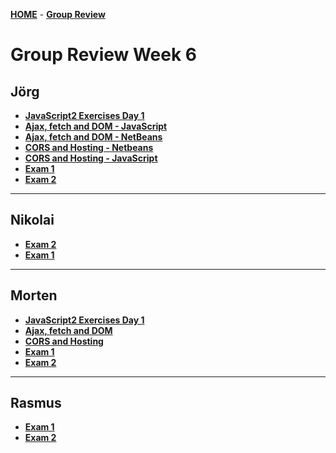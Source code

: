[**HOME**](/index.md) - [**Group Review**](/group/groupreview.md)


# Group Review Week 6


## Jörg

* <a href="https://github.com/tysker/week6-Day1-Sem3-JavaScript2-ExercisesDay1" target="_blank">**JavaScript2 Exercises Day 1**</a>
* <a href="week-6-Day2-Sem3-Ajax-Fetch-Quotes-JavaScript" target="_blank">**Ajax, fetch and DOM - JavaScript**</a>
* <a href="https://github.com/tysker/week-6-Day2-Sem3-Ajax-Fetch-DOM-Netbeans">**Ajax, fetch and DOM - NetBeans**</a>
* <a href="https://github.com/tysker/week-6-Day3-Sem3-CORS-and-Hosting-Netbeans" target="_blank">**CORS and Hosting - Netbeans**</a>
* <a href="https://github.com/tysker/week-6-Day3-Sem3-CORS-and-Hosting-JavaScript" target="_blank">**CORS and Hosting - JavaScript**</a>
* <a href="https://github.com/tysker/week-6-Friday-Sem3-Exam1-JavaScript-DOM-AJAX-CORS-SVG" target="_blank">**Exam 1**</a>
* <a href="https://github.com/tysker/week-6-Friday-Sem3-Exam2-JavaScript-DOM-JSON-AJAX-JPA" target="_blank">**Exam 2**</a>

___


## Nikolai

* <a href="https://github.com/NikolaiRojahn/SP5ExamPrep1" target="_blank">**Exam 2**</a>
* <a href="https://github.com/NikolaiRojahn/SP5ExamPrep2" target="_blank">**Exam 1**</a>

___


## Morten

* <a href="" target="_blank">**JavaScript2 Exercises Day 1**</a>
* <a href="" target="_blank">**Ajax, fetch and DOM**</a>
* <a href="" target="_blank">**CORS and Hosting**</a>
* <a href="" target="_blank">**Exam 1**</a>
* <a href="" target="_blank">**Exam 2**</a>

___


## Rasmus

* <a href="https://github.com/RPorse/ExamPrepJSSVG" target="_blank">**Exam 1**</a>
* <a href="https://github.com/RPorse/ExamPrepJS2" target="_blank">**Exam 2**</a>
